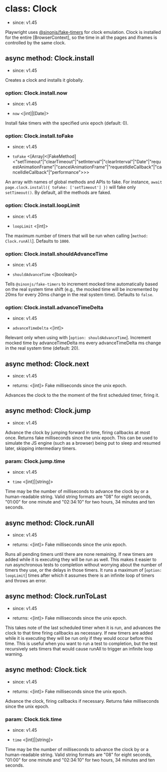 # class: Clock
* since: v1.45

Playwright uses [@sinonjs/fake-timers](https://github.com/sinonjs/fake-timers) for clock emulation. Clock is installed for the entire [BrowserContext], so the time
in all the pages and iframes is controlled by the same clock.


## async method: Clock.install
* since: v1.45

Creates a clock and installs it globally.

### option: Clock.install.now
* since: v1.45
- `now` <[int]|[Date]>

Install fake timers with the specified unix epoch (default: 0).

### option: Clock.install.toFake
* since: v1.45
- `toFake` <[Array]<[FakeMethod]<"setTimeout"|"clearTimeout"|"setInterval"|"clearInterval"|"Date"|"requestAnimationFrame"|"cancelAnimationFrame"|"requestIdleCallback"|"cancelIdleCallback"|"performance">>>

An array with names of global methods and APIs to fake. For instance, `await page.clock.install({ toFake: ['setTimeout'] })` will fake only `setTimeout()`.
By default, all the methods are faked.

### option: Clock.install.loopLimit
* since: v1.45
- `loopLimit` <[int]>

The maximum number of timers that will be run when calling  [`method: Clock.runAll`]. Defaults to `1000`.

### option: Clock.install.shouldAdvanceTime
* since: v1.45
- `shouldAdvanceTime` <[boolean]>

Tells `@sinonjs/fake-timers` to increment mocked time automatically based on the real system time shift (e.g., the mocked time will be incremented by
20ms for every 20ms change in the real system time). Defaults to `false`.

### option: Clock.install.advanceTimeDelta
* since: v1.45
- `advanceTimeDelta` <[int]>

Relevant only when using with [`option: shouldAdvanceTime`]. Increment mocked time by advanceTimeDelta ms every advanceTimeDelta ms change
in the real system time (default: 20).


## async method: Clock.next
* since: v1.45
- returns: <[int]> Fake milliseconds since the unix epoch.

Advances the clock to the the moment of the first scheduled timer, firing it.


## async method: Clock.jump
* since: v1.45

Advance the clock by jumping forward in time, firing callbacks at most once. Returns fake milliseconds since the unix epoch.
This can be used to simulate the JS engine (such as a browser) being put to sleep and resumed later, skipping intermediary timers.

### param: Clock.jump.time
* since: v1.45
- `time` <[int]|[string]>

Time may be the number of milliseconds to advance the clock by or a human-readable string. Valid string formats are "08" for eight seconds, "01:00" for one minute and "02:34:10" for two hours, 34 minutes and ten seconds.

## async method: Clock.runAll
* since: v1.45
- returns: <[int]> Fake milliseconds since the unix epoch.

Runs all pending timers until there are none remaining. If new timers are added while it is executing they will be run as well.
This makes it easier to run asynchronous tests to completion without worrying about the number of timers they use, or the delays in those timers.
It runs a maximum of [`option: loopLimit`] times after which it assumes there is an infinite loop of timers and throws an error.


## async method: Clock.runToLast
* since: v1.45
- returns: <[int]> Fake milliseconds since the unix epoch.

This takes note of the last scheduled timer when it is run, and advances the clock to that time firing callbacks as necessary.
If new timers are added while it is executing they will be run only if they would occur before this time.
This is useful when you want to run a test to completion, but the test recursively sets timers that would cause runAll to trigger an infinite loop warning.


## async method: Clock.tick
* since: v1.45
- returns: <[int]> Fake milliseconds since the unix epoch.

Advance the clock, firing callbacks if necessary. Returns fake milliseconds since the unix epoch.

### param: Clock.tick.time
* since: v1.45
- `time` <[int]|[string]>

Time may be the number of milliseconds to advance the clock by or a human-readable string. Valid string formats are "08" for eight seconds, "01:00" for one minute and "02:34:10" for two hours, 34 minutes and ten seconds.
